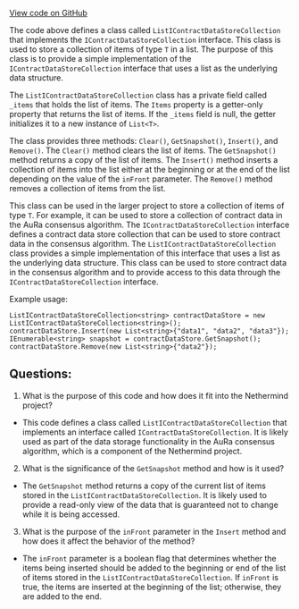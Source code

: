 [View code on GitHub](https://github.com/NethermindEth/nethermind/src/Nethermind/Nethermind.Consensus.AuRa/Contracts/DataStore/ListIContractDataStoreCollection.cs)

The code above defines a class called `ListIContractDataStoreCollection` that implements the `IContractDataStoreCollection` interface. This class is used to store a collection of items of type `T` in a list. The purpose of this class is to provide a simple implementation of the `IContractDataStoreCollection` interface that uses a list as the underlying data structure.

The `ListIContractDataStoreCollection` class has a private field called `_items` that holds the list of items. The `Items` property is a getter-only property that returns the list of items. If the `_items` field is null, the getter initializes it to a new instance of `List<T>`.

The class provides three methods: `Clear()`, `GetSnapshot()`, `Insert()`, and `Remove()`. The `Clear()` method clears the list of items. The `GetSnapshot()` method returns a copy of the list of items. The `Insert()` method inserts a collection of items into the list either at the beginning or at the end of the list depending on the value of the `inFront` parameter. The `Remove()` method removes a collection of items from the list.

This class can be used in the larger project to store a collection of items of type `T`. For example, it can be used to store a collection of contract data in the AuRa consensus algorithm. The `IContractDataStoreCollection` interface defines a contract data store collection that can be used to store contract data in the consensus algorithm. The `ListIContractDataStoreCollection` class provides a simple implementation of this interface that uses a list as the underlying data structure. This class can be used to store contract data in the consensus algorithm and to provide access to this data through the `IContractDataStoreCollection` interface. 

Example usage:

```
ListIContractDataStoreCollection<string> contractDataStore = new ListIContractDataStoreCollection<string>();
contractDataStore.Insert(new List<string>{"data1", "data2", "data3"});
IEnumerable<string> snapshot = contractDataStore.GetSnapshot();
contractDataStore.Remove(new List<string>{"data2"});
```
## Questions: 
 1. What is the purpose of this code and how does it fit into the Nethermind project?
- This code defines a class called `ListIContractDataStoreCollection` that implements an interface called `IContractDataStoreCollection`. It is likely used as part of the data storage functionality in the AuRa consensus algorithm, which is a component of the Nethermind project.

2. What is the significance of the `GetSnapshot` method and how is it used?
- The `GetSnapshot` method returns a copy of the current list of items stored in the `ListIContractDataStoreCollection`. It is likely used to provide a read-only view of the data that is guaranteed not to change while it is being accessed.

3. What is the purpose of the `inFront` parameter in the `Insert` method and how does it affect the behavior of the method?
- The `inFront` parameter is a boolean flag that determines whether the items being inserted should be added to the beginning or end of the list of items stored in the `ListIContractDataStoreCollection`. If `inFront` is true, the items are inserted at the beginning of the list; otherwise, they are added to the end.